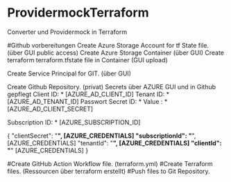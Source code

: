 # ProvidermockTerraform
Converter und Providermock in Terraform






#Github vorbereitungen 
Create Azure Storage Account for tf State file. (über GUI public access)
Create Azure Storage Container (über GUI)
Create terraform terraform.tfstate file in Container (GUI upload)

Create Service Principal for GIT. (über GUI)


Create Github Repository. (privat)
Secrets über AZURE GUI und in Github gepflegt
Client ID:	 * [AZURE_AD_CLIENT_ID]
Tenant ID:	 * [AZURE_AD_TENANT_ID]
Passwort
Secret ID:	* 
Value : 	* [AZURE_AD_CLIENT_SECRET]

Subscription ID: * [AZURE_SUBSCRIPTION_ID]

{
    "clientSecret":  "******",         [AZURE_CREDENTIALS]
    "subscriptionId":  "******",       [AZURE_CREDENTIALS]
    "tenantId":  "******",             [AZURE_CREDENTIALS]
    "clientId":  "******"              [AZURE_CREDENTIALS]
}


#Create GitHub Action Workflow file. (terraform.yml)
#Create Terraform files. (Ressourcen über terraform erstellt)
#Push files to Git Repository.
